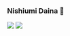 ### Nishiumi Daina 👋
![](http://github-profile-summary-cards.vercel.app/api/cards/profile-details?username=nishiumidaina&theme=dracula)
![](http://github-profile-summary-cards.vercel.app/api/cards/repos-per-language?username=nishiumidaina&theme=dracula)
<!--
**nishiumidaina/nishiumidaina** is a ✨ _special_ ✨ repository because its `README.md` (this file) appears on your GitHub profile.

Here are some ideas to get you started:

- 🔭 I’m currently working on ...
- 🌱 I’m currently learning ...
- 👯 I’m looking to collaborate on ...
- 🤔 I’m looking for help with ...
- 💬 Ask me about ...
- 📫 How to reach me: ...
- 😄 Pronouns: ...
- ⚡ Fun fact: ...
-->
